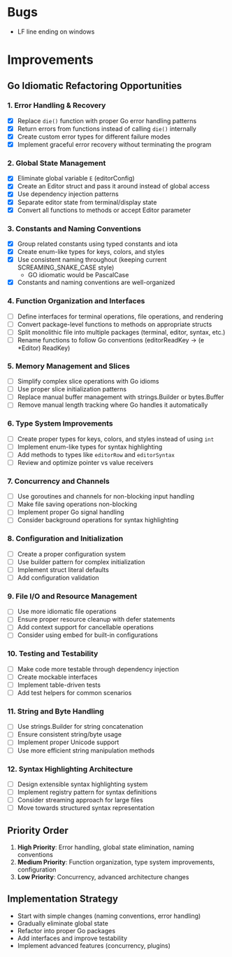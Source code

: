 # Bugs

- LF line ending on windows

# Improvements

## Go Idiomatic Refactoring Opportunities

### 1. Error Handling & Recovery

- [x] Replace `die()` function with proper Go error handling patterns
- [x] Return errors from functions instead of calling `die()` internally
- [x] Create custom error types for different failure modes
- [x] Implement graceful error recovery without terminating the program

### 2. Global State Management

- [x] Eliminate global variable `E` (editorConfig)
- [x] Create an Editor struct and pass it around instead of global access
- [x] Use dependency injection patterns
- [x] Separate editor state from terminal/display state
- [x] Convert all functions to methods or accept Editor parameter

### 3. Constants and Naming Conventions

- [x] Group related constants using typed constants and iota
- [x] Create enum-like types for keys, colors, and styles
- [x] Use consistent naming throughout (keeping current SCREAMING_SNAKE_CASE style)
  - GO idiomatic would be PascalCase
- [x] Constants and naming conventions are well-organized

### 4. Function Organization and Interfaces

- [ ] Define interfaces for terminal operations, file operations, and rendering
- [ ] Convert package-level functions to methods on appropriate structs
- [ ] Split monolithic file into multiple packages (terminal, editor, syntax, etc.)
- [ ] Rename functions to follow Go conventions (editorReadKey → (e \*Editor) ReadKey)

### 5. Memory Management and Slices

- [ ] Simplify complex slice operations with Go idioms
- [ ] Use proper slice initialization patterns
- [ ] Replace manual buffer management with strings.Builder or bytes.Buffer
- [ ] Remove manual length tracking where Go handles it automatically

### 6. Type System Improvements

- [ ] Create proper types for keys, colors, and styles instead of using `int`
- [ ] Implement enum-like types for syntax highlighting
- [ ] Add methods to types like `editorRow` and `editorSyntax`
- [ ] Review and optimize pointer vs value receivers

### 7. Concurrency and Channels

- [ ] Use goroutines and channels for non-blocking input handling
- [ ] Make file saving operations non-blocking
- [ ] Implement proper Go signal handling
- [ ] Consider background operations for syntax highlighting

### 8. Configuration and Initialization

- [ ] Create a proper configuration system
- [ ] Use builder pattern for complex initialization
- [ ] Implement struct literal defaults
- [ ] Add configuration validation

### 9. File I/O and Resource Management

- [ ] Use more idiomatic file operations
- [ ] Ensure proper resource cleanup with defer statements
- [ ] Add context support for cancellable operations
- [ ] Consider using embed for built-in configurations

### 10. Testing and Testability

- [ ] Make code more testable through dependency injection
- [ ] Create mockable interfaces
- [ ] Implement table-driven tests
- [ ] Add test helpers for common scenarios

### 11. String and Byte Handling

- [ ] Use strings.Builder for string concatenation
- [ ] Ensure consistent string/byte usage
- [ ] Implement proper Unicode support
- [ ] Use more efficient string manipulation methods

### 12. Syntax Highlighting Architecture

- [ ] Design extensible syntax highlighting system
- [ ] Implement registry pattern for syntax definitions
- [ ] Consider streaming approach for large files
- [ ] Move towards structured syntax representation

## Priority Order

1. **High Priority**: Error handling, global state elimination, naming conventions
2. **Medium Priority**: Function organization, type system improvements, configuration
3. **Low Priority**: Concurrency, advanced architecture changes

## Implementation Strategy

- Start with simple changes (naming conventions, error handling)
- Gradually eliminate global state
- Refactor into proper Go packages
- Add interfaces and improve testability
- Implement advanced features (concurrency, plugins)
